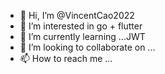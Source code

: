 - 👋 Hi, I’m @VincentCao2022
- 👀 I’m interested in go + flutter
- 🌱 I’m currently learning ...JWT
- 💞️ I’m looking to collaborate on ...
- 📫 How to reach me ...

<!---
VincentCao2022/VincentCao2022 is a ✨ special ✨ repository because its `README.md` (this file) appears on your GitHub profile.
You can click the Preview link to take a look at your changes.
--->
